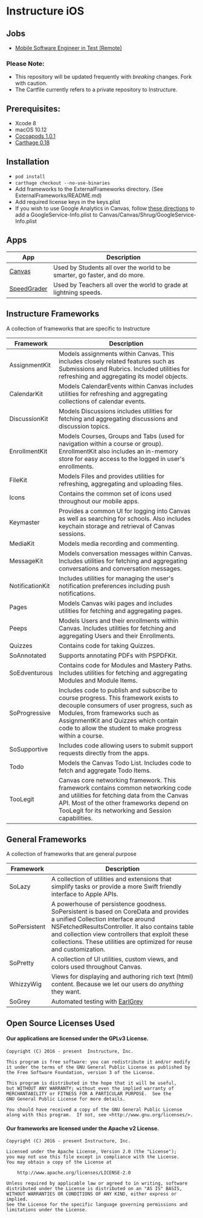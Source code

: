 # Instructure iOS

## Jobs

- [Mobile Software Engineer in Test (Remote)](https://goo.gl/JlF0Vp)

### Please Note:
- This repository will be updated frequently with *breaking* changes. Fork with caution.
- The Cartfile currently refers to a private repository to Instructure.

## Prerequisites:
- Xcode 8
- macOS 10.12
- [Cocoapods 1.0.1](https://cocoapods.org)
- [Carthage 0.18](https://github.com/Carthage/Carthage)

## Installation
- `pod install`
- `carthage checkout --no-use-binaries`
- Add frameworks to the ExternalFrameworks directory. (See ExternalFrameworks/README.md)
- Add required license keys in the keys.plist
- If you wish to use Google Analytics in Canvas, follow [these directions](http://bit.ly/2dPsV9D) to add a GoogleService-Info.plist to Canvas/Canvas/Shrug/GoogleService-Info.plist

## Apps

App | Description
--- | ---
[Canvas][canvas]           | Used by Students all over the world to be smarter, go faster, and do more.
[SpeedGrader][speedgrader] | Used by Teachers all over the world to grade at lightning speeds.

## Instructure Frameworks
A collection of frameworks that are specific to Instructure

Framework | Description
--- | ---
AssignmentKit   | Models assignments within Canvas. This includes closely related features such as Submissions and Rubrics. Included utilities for refreshing and aggregating its model objects.
CalendarKit	    | Models CalendarEvents within Canvas includes utilities for refreshing and aggregating collections of calendar events.
DiscussionKit	| Models Discussions includes utilities for fetching and aggregating discussions and discussion topics.
EnrollmentKit	| Models Courses, Groups and Tabs (used for navigation within a course or group). EnrollmentKit also includes an in-memory store for easy access to the logged in user's enrollments.
FileKit        	| Models Files and provides utilities for refreshing, aggregating and uploading files.
Icons 			| Contains the common set of icons used throughout our mobile apps.
Keymaster 		| Provides a common UI for logging into Canvas as well as searching for schools. Also includes keychain storage and retrieval of Canvas sessions.
MediaKit 		| Models media recording and commenting.
MessageKit 		| Models conversation messages within Canvas. Includes utilities for fetching and aggregating conversations and conversation messages.
NotificationKit | Includes utilities for managing the user's notification preferences including push notifications.
Pages 		    | Models Canvas wiki pages and includes utilities for fetching and aggregating pages.
Peeps 			| Models Users and their enrollments within Canvas. Includes utilities for fetching and aggregating Users and their Enrollments.
Quizzes 	    | Contains code for taking Quizzes.
SoAnnotated 	| Supports annotating PDFs with PSPDFKit.
SoEdventurous 	| Contains code for Modules and Mastery Paths. Includes utilities for fetching and aggregating Modules and Module Items.
SoProgressive 	| Includes code to publish and subscribe to course progress. This framework exists to decouple consumers of user progress, such as Modules, from frameworks such as AssignmentKit and Quizzes which contain code to allow the student to make progress within a course.
SoSupportive 	| Includes code allowing users to submit support requests directly from the apps.
Todo 			| Models the Canvas Todo List. Includes code to fetch and aggregate Todo Items.
TooLegit 		| Canvas core networking framework. This framework contains common networking code and utilities for fetching data from the Canvas API. Most of the other frameworks depend on TooLegit for its networking and Session capabilities.

## General Frameworks
A collection of frameworks that are general purpose

Framework | Description
--- | ---
SoLazy 			| A collection of utilities and extensions that simplify tasks or provide a more Swift friendly interface to Apple APIs.
SoPersistent 	| A powerhouse of persistence goodness. SoPersistent is based on CoreData and provides a unified Collection interface around NSFetchedResultsController. It also contains table and collection view controllers that exploit these collections. These utilities are optimized for reuse and customization.
SoPretty        | A collection of UI utilities, custom views, and colors used throughout Canvas.
WhizzyWig 		| Views for displaying and authoring rich text (html) content. Because we let our users do _anything_ they want.
SoGrey          | Automated testing with [EarlGrey](https://github.com/google/EarlGrey)

## Open Source Licenses Used

#### Our applications are licensed under the GPLv3 License.

```
Copyright (C) 2016 - present  Instructure, Inc.

This program is free software: you can redistribute it and/or modify
it under the terms of the GNU General Public License as published by
the Free Software Foundation, version 3 of the License.

This program is distributed in the hope that it will be useful,
but WITHOUT ANY WARRANTY; without even the implied warranty of
MERCHANTABILITY or FITNESS FOR A PARTICULAR PURPOSE.  See the
GNU General Public License for more details.

You should have received a copy of the GNU General Public License
along with this program.  If not, see <http://www.gnu.org/licenses/>.
```

#### Our frameworks are licensed under the Apache v2 License.

```
Copyright (C) 2016 - present Instructure, Inc.

Licensed under the Apache License, Version 2.0 (the "License");
you may not use this file except in compliance with the License.
You may obtain a copy of the License at

    http://www.apache.org/licenses/LICENSE-2.0

Unless required by applicable law or agreed to in writing, software
distributed under the License is distributed on an "AS IS" BASIS,
WITHOUT WARRANTIES OR CONDITIONS OF ANY KIND, either express or implied.
See the License for the specific language governing permissions and
limitations under the License.
```

[canvas]: https://itunes.apple.com/us/app/canvas-by-instructure/id480883488?mt=8
[speedgrader]: https://itunes.apple.com/us/app/speedgrader/id418441195?mt=8
